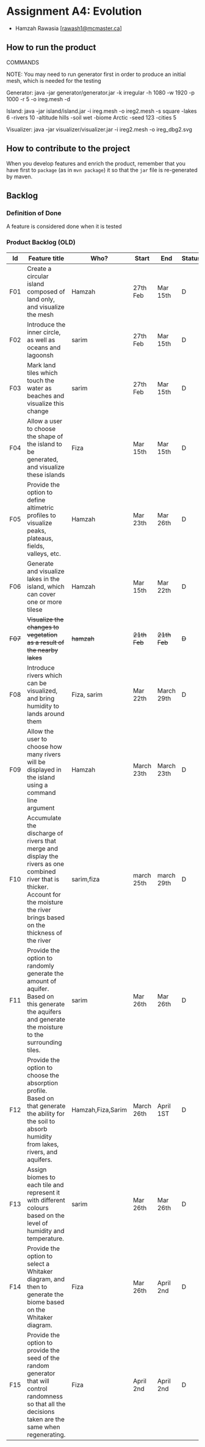 # Assignment A4: Evolution

  - Hamzah Rawasia [rawash1@mcmaster.ca]

## How to run the product
COMMANDS

NOTE: You may need to run generator first in order to produce an initial mesh, which is needed for the testing

Generator:
java -jar generator/generator.jar -k irregular -h 1080 -w 1920 -p 1000 -r 5 -o ireg.mesh -d

Island:
java -jar island/island.jar -i ireg.mesh -o ireg2.mesh -s square -lakes 6 -rivers 10 -altitude hills -soil wet -biome Arctic -seed 123 -cities 5


Visualizer:
java -jar visualizer/visualizer.jar -i ireg2.mesh -o ireg_dbg2.svg

## How to contribute to the project

When you develop features and enrich the product, remember that you have first to `package` (as in `mvn package`) it so that the `jar` file is re-generated by maven.

## Backlog

### Definition of Done

A feature is considered done when it is tested





### Product Backlog (OLD)

| Id | Feature title | Who? | Start | End | Status |
|:--:|---------------|------|-------|-----|--------|
|  F01  |  Create a circular island composed of land only, and visualize the mesh |  Hamzah    | 27th Feb  |  Mar 15th   |    D    |
|  F02  |  Introduce the inner circle, as well as oceans and lagoonsh |  sarim    | 27th Feb  | Mar 15th  |    D    |
|  F03  |  Mark land tiles which touch the water as beaches and visualize this change |  sarim    | 27th Feb  |   Mar 15th  |    D    |
|  F04  |  Allow a user to choose the shape of the island to be generated, and visualize these islands |  Fiza    |  Mar 15th  |   Mar 15th   |    D    |
|  F05  |  Provide the option to define altimetric profiles to visualize peaks, plateaus, fields, valleys, etc. |  Hamzah    | Mar 23th  |  Mar 26th   |    D    |
|  F06  |  Generate and visualize lakes in the island, which can cover one or more tilese |  Hamzah    | Mar 15th  |  Mar 22th   |    D    |
| ~~F07~~ | ~~Visualize the changes to vegetation as a result of the nearby lakes~~ | ~~hamzah~~ | ~~21th Feb~~ | ~~21th Feb~~ | ~~D~~ |
|  F08  |  Introduce rivers which can be visualized, and bring humidity to lands around them |  Fiza, sarim    | Mar 22th  |  March 29th   |    D    |
|  F09  |  Allow the user to choose how many rivers will be displayed in the island using a command line argument |  Hamzah    | March 23th |  March 23th   |    D    |
|  F10  | Accumulate the discharge of rivers that merge and display the rivers as one combined river that is thicker. Account for the moisture the river brings based on the thickness of the river |  sarim,fiza    | march 25th  |  march 29th   |    D    |
|  F11  |  Provide the option to randomly generate the amount of aquifer. Based on this generate the aquifers and generate the moisture to the surrounding tiles. |  sarim    | Mar 26th  |  Mar 26th  |    D    |
|  F12  |  Provide the option to choose the absorption profile. Based on that generate the ability for the soil to absorb humidity from lakes, rivers, and aquifers. |  Hamzah,Fiza,Sarim    | March 26th  |  April 1ST   |    D    |
|  F13 |  Assign biomes to each tile and represent it with different colours based on the level of humidity and temperature. |  sarim    | Mar 26th  |  Mar 26th   |    D    |
|  F14 |  Provide the option to select a Whitaker diagram, and then to generate the biome based on the Whitaker diagram. |  Fiza    | Mar 26th |  April 2nd   |    D    |
|  F15  |  Provide the option to provide the seed of the random generator that will control randomness so that all the decisions taken are the same when regenerating. |  Fiza    | April 2nd  |  April 2nd   |    D    |
